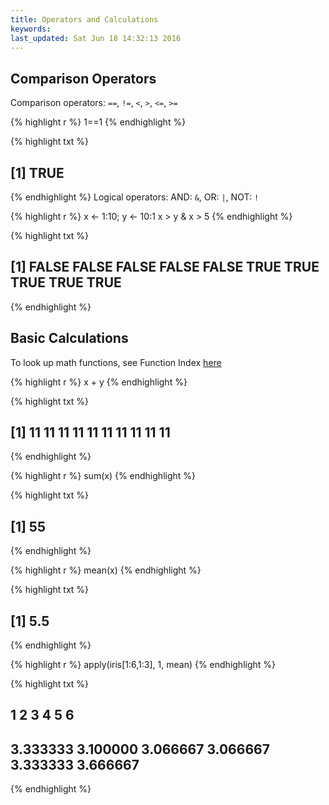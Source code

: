 ```yaml
---
title: Operators and Calculations
keywords: 
last_updated: Sat Jun 18 14:32:13 2016
---
```


## Comparison Operators

Comparison operators: `==`, `!=`, `<`, `>`, `<=`, `>=`

{% highlight r %}
1==1
{% endhighlight %}

{% highlight txt %}
## [1] TRUE
{% endhighlight %}
Logical operators: AND: `&`, OR: `|`, NOT: `!`

{% highlight r %}
x <- 1:10; y <- 10:1
x > y & x > 5
{% endhighlight %}

{% highlight txt %}
##  [1] FALSE FALSE FALSE FALSE FALSE  TRUE  TRUE  TRUE  TRUE  TRUE
{% endhighlight %}

## Basic Calculations

To look up math functions, see Function Index [here](http://cran.at.r-project.org/doc/manuals/R-intro.html#Function-and-variable-index)

{% highlight r %}
x + y
{% endhighlight %}

{% highlight txt %}
##  [1] 11 11 11 11 11 11 11 11 11 11
{% endhighlight %}

{% highlight r %}
sum(x)
{% endhighlight %}

{% highlight txt %}
## [1] 55
{% endhighlight %}

{% highlight r %}
mean(x)
{% endhighlight %}

{% highlight txt %}
## [1] 5.5
{% endhighlight %}

{% highlight r %}
apply(iris[1:6,1:3], 1, mean) 
{% endhighlight %}

{% highlight txt %}
##        1        2        3        4        5        6 
## 3.333333 3.100000 3.066667 3.066667 3.333333 3.666667
{% endhighlight %}

